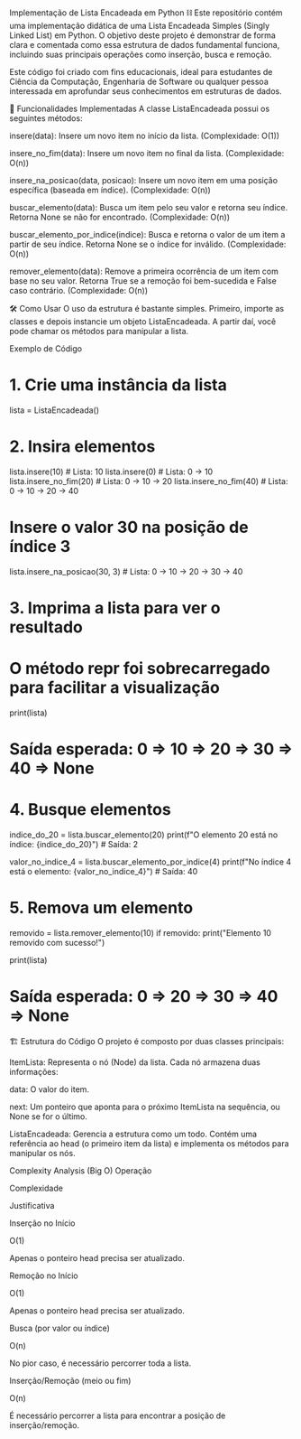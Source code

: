 Implementação de Lista Encadeada em Python ⛓️
Este repositório contém uma implementação didática de uma Lista Encadeada Simples (Singly Linked List) em Python. O objetivo deste projeto é demonstrar de forma clara e comentada como essa estrutura de dados fundamental funciona, incluindo suas principais operações como inserção, busca e remoção.

Este código foi criado com fins educacionais, ideal para estudantes de Ciência da Computação, Engenharia de Software ou qualquer pessoa interessada em aprofundar seus conhecimentos em estruturas de dados.

🚀 Funcionalidades Implementadas
A classe ListaEncadeada possui os seguintes métodos:

insere(data): Insere um novo item no início da lista. (Complexidade: O(1))

insere_no_fim(data): Insere um novo item no final da lista. (Complexidade: O(n))

insere_na_posicao(data, posicao): Insere um novo item em uma posição específica (baseada em índice). (Complexidade: O(n))

buscar_elemento(data): Busca um item pelo seu valor e retorna seu índice. Retorna None se não for encontrado. (Complexidade: O(n))

buscar_elemento_por_indice(indice): Busca e retorna o valor de um item a partir de seu índice. Retorna None se o índice for inválido. (Complexidade: O(n))

remover_elemento(data): Remove a primeira ocorrência de um item com base no seu valor. Retorna True se a remoção foi bem-sucedida e False caso contrário. (Complexidade: O(n))

🛠️ Como Usar
O uso da estrutura é bastante simples. Primeiro, importe as classes e depois instancie um objeto ListaEncadeada. A partir daí, você pode chamar os métodos para manipular a lista.

Exemplo de Código
# 1. Crie uma instância da lista
lista = ListaEncadeada()

# 2. Insira elementos
lista.insere(10)          # Lista: 10
lista.insere(0)           # Lista: 0 -> 10
lista.insere_no_fim(20)   # Lista: 0 -> 10 -> 20
lista.insere_no_fim(40)   # Lista: 0 -> 10 -> 20 -> 40

# Insere o valor 30 na posição de índice 3
lista.insere_na_posicao(30, 3) # Lista: 0 -> 10 -> 20 -> 30 -> 40

# 3. Imprima a lista para ver o resultado
# O método __repr__ foi sobrecarregado para facilitar a visualização
print(lista)
# Saída esperada: 0 => 10 => 20 => 30 => 40 => None

# 4. Busque elementos
indice_do_20 = lista.buscar_elemento(20)
print(f"O elemento 20 está no índice: {indice_do_20}") # Saída: 2

valor_no_indice_4 = lista.buscar_elemento_por_indice(4)
print(f"No índice 4 está o elemento: {valor_no_indice_4}") # Saída: 40

# 5. Remova um elemento
removido = lista.remover_elemento(10)
if removido:
    print("Elemento 10 removido com sucesso!")

print(lista)
# Saída esperada: 0 => 20 => 30 => 40 => None

🏗️ Estrutura do Código
O projeto é composto por duas classes principais:

ItemLista: Representa o nó (Node) da lista. Cada nó armazena duas informações:

data: O valor do item.

next: Um ponteiro que aponta para o próximo ItemLista na sequência, ou None se for o último.

ListaEncadeada: Gerencia a estrutura como um todo. Contém uma referência ao head (o primeiro item da lista) e implementa os métodos para manipular os nós.

Complexity Analysis (Big O)
Operação

Complexidade

Justificativa

Inserção no Início

O(1)

Apenas o ponteiro head precisa ser atualizado.

Remoção no Início

O(1)

Apenas o ponteiro head precisa ser atualizado.

Busca (por valor ou índice)

O(n)

No pior caso, é necessário percorrer toda a lista.

Inserção/Remoção (meio ou fim)

O(n)

É necessário percorrer a lista para encontrar a posição de inserção/remoção.

